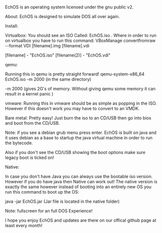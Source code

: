 EchOS is an operating system licensed under the gnu public v2.

About:
EchOS is designed to simulate DOS all over again.

Install:

Virtualbox:
You should see an ISO Called: EchOS.iso .
Where in order to run on virtualbox
you have to run this command:
VBoxManage convertfromraw --format VDI [filename].img [filename].vdi

[filename] - "EchOS.iso"
[filename(2)] - "EchOS.vdi"

qemu:

Running this in qemu is pretty straight forward!
qemu-system-x86_64 EchOS.iso -m 2000 (in the same directory)

-m 2000 (gives 2G's of memory. Without giving qemu some 
memory it can result in a kernel panic )

vmware:
Running this in vmware should be as simple as popping in the ISO.
However if this doesn't work you may have to convert to an VMDK.

Bare metal:
Pretty easy! Just burn the iso to an CD/USB
then go into bios and boot from the CD/USB.

Note: if you see a debian grub menu press enter.
EchOS is built on java and it uses debian as a 
base to startup the java virtual machine 
in order to run the bytecode.

Also if you don't see the CD/USB showing the boot options
make sure legacy boot is ticked on!

Native:

In case you don't have Java you can always use the bootable iso version.
However if you do have java then Native can work out!
The native version is exactly the same however instead of booting
into an entirely new OS you run this command to boot up the OS:

java -jar EchOS.jar (Jar file is located in the native folder)

Note: fullscreen for an full DOS Experience!

I hope you enjoy EchOS and updates are there on our offical github
page at least every month!

